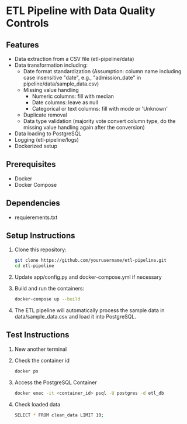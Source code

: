 # ETL Pipeline with Data Quality Controls

## Features

- Data extraction from a CSV file (etl-pipeline/data)
- Data transformation including:
  - Date format standardization (Assumption: column name including case insensitive "date", 
                                 e.g., "admission_date" in pipeline/data/sample_data.csv)
  - Missing value handling
    - Numeric columns: fill with median
    - Date columns: leave as null
    - Categorical or text columns: fill with mode or 'Unknown'
  - Duplicate removal
  - Data type validation (majority vote convert column type, do the missing value handling again after the conversion)
- Data loading to PostgreSQL
- Logging (etl-pipeline/logs)
- Dockerized setup


## Prerequisites

- Docker
- Docker Compose

## Dependencies

- requierements.txt


## Setup Instructions

1. Clone this repository:
   ```bash
   git clone https://github.com/yourusername/etl-pipeline.git
   cd etl-pipeline

2. Update app/config.py and docker-compose.yml if necessary

3. Build and run the containers:
   ```bash
   docker-compose up --build

4. The ETL pipeline will automatically process the sample data in data/sample_data.csv and load it into PostgreSQL.


## Test Instructions 

1. New another terminal

2. Check the container id
   ```bash
   docker ps

3. Access the PostgreSQL Container
   ```bash
   docker exec -it <container_id> psql -U postgres -d etl_db

4. Check loaded data
   ```bash
   SELECT * FROM clean_data LIMIT 10;
